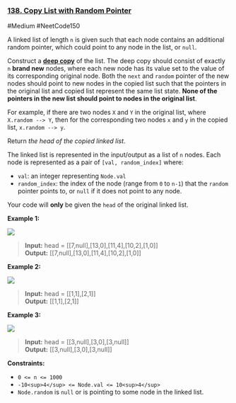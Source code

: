 ### [138. Copy List with Random Pointer](https://leetcode.com/problems/copy-list-with-random-pointer/)

#Medium #NeetCode150

A linked list of length `n` is given such that each node contains an additional random pointer, which could point to any node in the list, or `null`.

Construct a [**deep copy**](https://en.wikipedia.org/wiki/Object_copying#Deep_copy) of the list. The deep copy should consist of exactly `n` **brand new** nodes, where each new node has its value set to the value of its corresponding original node. Both the `next` and `random` pointer of the new nodes should point to new nodes in the copied list such that the pointers in the original list and copied list represent the same list state. **None of the pointers in the new list should point to nodes in the original list**.

For example, if there are two nodes `X` and `Y` in the original list, where `X.random --> Y`, then for the corresponding two nodes `x` and `y` in the copied list, `x.random --> y`.

Return _the head of the copied linked list_.

The linked list is represented in the input/output as a list of `n` nodes. Each node is represented as a pair of `[val, random_index]` where:

- `val`: an integer representing `Node.val`
- `random_index`: the index of the node (range from `0` to `n-1`) that the `random` pointer points to, or `null` if it does not point to any node.

Your code will **only** be given the `head` of the original linked list.

**Example 1:**

![](https://assets.leetcode.com/uploads/2019/12/18/e1.png)

> **Input:** head = \[\[7,null\],\[13,0\],\[11,4\],\[10,2\],\[1,0\]\]  
> **Output:** \[\[7,null\],\[13,0\],\[11,4\],\[10,2\],\[1,0\]\]

**Example 2:**

![](https://assets.leetcode.com/uploads/2019/12/18/e2.png)

> **Input:** head = \[\[1,1\],\[2,1\]\]  
> **Output:** \[\[1,1\],\[2,1\]\]

**Example 3:**

**![](https://assets.leetcode.com/uploads/2019/12/18/e3.png)**

> **Input:** head = \[\[3,null\],\[3,0\],\[3,null\]\]  
> **Output:** \[\[3,null\],\[3,0\],\[3,null\]\]

**Constraints:**

- `0 <= n <= 1000`
- `-10<sup>4</sup> <= Node.val <= 10<sup>4</sup>`
- `Node.random` is `null` or is pointing to some node in the linked list.
